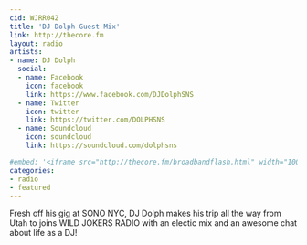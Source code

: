 ```yaml
---
cid: WJRR042
title: 'DJ Dolph Guest Mix'
link: http://thecore.fm
layout: radio
artists: 
- name: DJ Dolph
  social:
  - name: Facebook
    icon: facebook
    link: https://www.facebook.com/DJDolphSNS
  - name: Twitter
    icon: twitter
    link: https://twitter.com/DOLPHSNS
  - name: Soundcloud
    icon: soundcloud
    link: https://soundcloud.com/dolphsns

#embed: '<iframe src="http://thecore.fm/broadbandflash.html" width="100%" height="350px"></iframe>'
categories:
- radio
- featured
---
```


Fresh off his gig at SONO NYC, DJ Dolph makes his trip all the way from Utah to joins WILD JOKERS RADIO with an electic mix and an awesome chat about life as a DJ!
